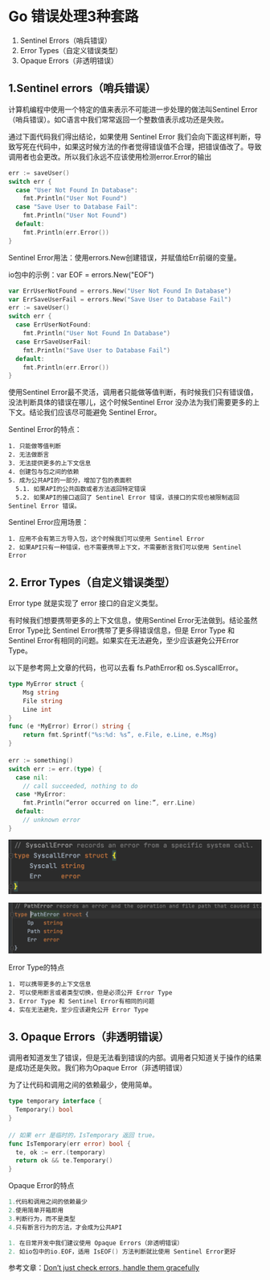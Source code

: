 # Go 错误处理3种套路

1. Sentinel Errors（哨兵错误）
2. Error Types（自定义错误类型）
3. Opaque Errors（非透明错误）


## 1.Sentinel errors（哨兵错误）

计算机编程中使用一个特定的值来表示不可能进一步处理的做法叫Sentinel Error（哨兵错误）。如C语言中我们常常返回一个整数值表示成功还是失败。

通过下面代码我们得出结论，如果使用 Sentinel Error 我们会向下面这样判断，导致写死在代码中，如果这时候方法的作者觉得错误值不合理，把错误值改了。导致调用者也会更改。所以我们永远不应该使用检测error.Error的输出

```go
err := saveUser()
switch err {
  case "User Not Found In Database":
    fmt.Println("User Not Found")
  case "Save User to Database Fail":
    fmt.Println("User Not Found")
  default:
    fmt.Println(err.Error())
}
```

Sentinel Error用法：使用errors.New创建错误，并赋值给Err前缀的变量。

io包中的示例：var EOF = errors.New("EOF")
```go
var ErrUserNotFound = errors.New("User Not Found In Database")
var ErrSaveUserFail = errors.New("Save User to Database Fail")
err := saveUser()
switch err {
  case ErrUserNotFound:
    fmt.Println("User Not Found In Database")
  case ErrSaveUserFail:
    fmt.Println("Save User to Database Fail")
  default:
    fmt.Println(err.Error())
}
```

使用Sentinel Error最不灵活，调用者只能做等值判断，有时候我们只有错误值，没法判断具体的错误在哪儿，这个时候Sentinel Error 没办法为我们需要更多的上下文。结论我们应该尽可能避免 Sentinel Error。

Sentinel Error的特点：
```
1. 只能做等值判断
2. 无法做断言
3. 无法提供更多的上下文信息
4. 创建包与包之间的依赖
5. 成为公共API的一部分，增加了包的表面积
  5.1. 如果API的公共函数或者方法返回特定错误
  5.2. 如果API的接口返回了 Sentinel Error 错误，该接口的实现也被限制返回Sentinel Error 错误。
```

Sentinel Error应用场景：

```
1. 应用不会有第三方导入包，这个时候我们可以使用 Sentinel Error
2. 如果API只有一种错误，也不需要携带上下文，不需要断言我们可以使用 Sentinel Error
```

## 2. Error Types（自定义错误类型）

Error type 就是实现了 error 接口的自定义类型。

有时候我们想要携带更多的上下文信息，使用Sentinel Error无法做到。结论虽然 Error Type比 Sentinel Error携带了更多得错误信息，但是 Error Type 和 Sentinel Error有相同的问题。如果实在无法避免，至少应该避免公开Error Type。

以下是参考网上文章的代码，也可以去看 fs.PathError和 os.SyscallError。

```go
type MyError struct {
    Msg string
    File string
    Line int
}
func (e *MyError) Error() string {
    return fmt.Sprintf("%s:%d: %s”, e.File, e.Line, e.Msg)
}
                       
err := something()
switch err := err.(type) {
  case nil:
    // call succeeded, nothing to do
  case *MyError:
    fmt.Println(“error occurred on line:”, err.Line)
  default:
    // unknown error
}
```

![SyscallError](./syscall.error.png "SyscallError")

![PathError](./path.error.png "PathError")


Error Type的特点

```
1. 可以携带更多的上下文信息
2. 可以使用断言或者类型切换，但是必须公开 Error Type
3. Error Type 和 Sentinel Error有相同的问题
4. 实在无法避免，至少应该避免公开 Error Type
```

## 3. Opaque Errors（非透明错误）

调用者知道发生了错误，但是无法看到错误的内部。调用者只知道关于操作的结果是成功还是失败。我们称为Opaque Error（非透明错误）

为了让代码和调用之间的依赖最少，使用简单。

```go
type temporary interface {
  Temporary() bool
}

// 如果 err 是临时的，IsTemporary 返回 true。
func IsTemporary(err error) bool {
  te, ok := err.(temporary)
  return ok && te.Temporary()
}
```

Opaque Error的特点
```go
1.代码和调用之间的依赖最少
2.使用简单开箱即用
3.判断行为，而不是类型
4.只有断言行为的方法，才会成为公共API
```

```go
1. 在日常开发中我们建议使用 Opaque Errors（非透明错误）
2. 如io包中的io.EOF，适用 IsEOF() 方法判断就比使用 Sentinel Error更好
```

参考文章：[Don’t just check errors, handle them gracefully](https://dave.cheney.net/2016/04/27/dont-just-check-errors-handle-them-gracefully)

